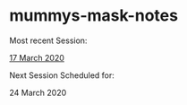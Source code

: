 # mummys-mask-notes

Most recent Session:

[17 March 2020](https://github.com/aremedis/mummys-mask-notes/blob/master/17Mar2020.md)


Next Session Scheduled for:

24 March 2020